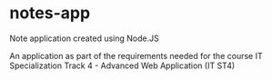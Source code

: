 # notes-app

Note application created using Node.JS

An application as part of the requirements needed for the course IT Specialization Track 4 - Advanced Web Application (IT ST4)

